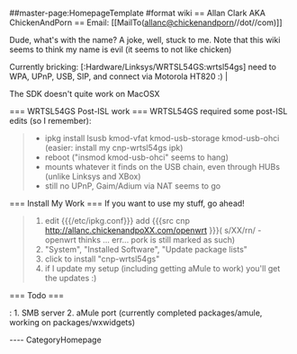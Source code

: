 \#\#master-page:HomepageTemplate \#format wiki == Allan Clark AKA
ChickenAndPorn == Email:
\[\[MailTo(<allanc@chickenandporn>//dot//com)\]\]

Dude, what's with the name? A joke, well, stuck to me. Note that this
wiki seems to think my name is evil (it seems to not like chicken)

Currently bricking: \[:Hardware/Linksys/WRTSL54GS:wrtsl54gs\] need to
WPA, UPnP, USB, SIP, and connect via Motorola HT820 :) |

The SDK doesn't quite work on MacOSX

=== WRTSL54GS Post-ISL work === WRTSL54GS required some post-ISL edits
(so I remember):

> -   ipkg install lsusb kmod-vfat kmod-usb-storage kmod-usb-ohci
>     (easier: install my cnp-wrtsl54gs ipk)
> -   reboot ("insmod kmod-usb-ohci" seems to hang)
> -   mounts whatever it finds on the USB chain, even through HUBs
>     (unlike Linksys and XBox)
> -   still no UPnP, Gaim/Adium via NAT seems to go

=== Install My Work === If you want to use my stuff, go ahead!

> 1.  edit {{{/etc/ipkg.conf}}} add {{{src cnp
>     <http://allanc.chickenandpoXX.com/openwrt> }}}( s/XX/rn/ - openwrt
>     thinks ... err... pork is still marked as such)
> 2.  "System", "Installed Software", "Update package lists"
> 3.  click to install "cnp-wrtsl54gs"
> 4.  if I update my setup (including getting aMule to work) you'll get
>     the updates :)

=== Todo ===

:   1.  SMB server
    2.  aMule port (currently completed packages/amule, working on
        packages/wxwidgets)

---- CategoryHomepage
